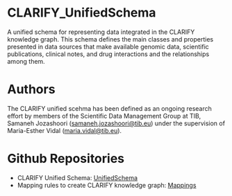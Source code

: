 # CLARIFY_UnifiedSchema
A unified schema for representing data integrated in the CLARIFY knowledge graph. This schema defines the main classes and properties presented in data sources that make available genomic data, scientific publications, clinical notes, and drug interactions and the relationships among them.
 
# Authors
The CLARIFY unified scehma has been defined as an ongoing research effort by members of the Scientific Data Management Group at TIB, Samaneh Jozashoori (samaneh.jozashoori@tib.eu) under the supervision of Maria-Esther Vidal (maria.vidal@tib.eu).

# Github Repositories
- CLARIFY Unified Schema: [UnifiedSchema](https://github.com/SDM-TIB/CLARIFYUnifiedSchema)
- Mapping rules to create CLARIFY knowledge graph: [Mappings](https://github.com/SDM-TIB/CLARIFY)
